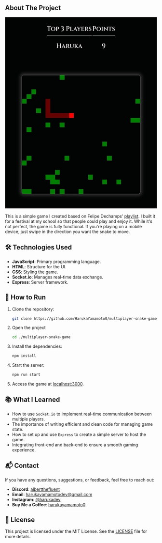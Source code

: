 ## About The Project

![Screen Shot](./images/screenshot.jpg)

This is a simple game I created based on Felipe Dechamps' [playlist](https://www.youtube.com/playlist?list=PLMdYygf53DP5SVQQrkKCVWDS0TwYLVitL). I built it for a festival at my school so that people could play and enjoy it. While it's not perfect, the game is fully functional. If you're playing on a mobile device, just swipe in the direction you want the snake to move.

## 🛠️ Technologies Used

- **JavaScript**: Primary programming language.
- **HTML**: Structure for the UI.
- **CSS**: Styling the game.
- **Socket.io**: Manages real-time data exchange.
- **Express**: Server framework.

## 🔧 How to Run

1. Clone the repository:
    ```sh
    git clone https://github.com/HarukaYamamoto0/multiplayer-snake-game.git
    ```
2. Open the project
   ```sh
   cd ./multiplayer-snake-game
   ```
3. Install the dependencies:
   ```sh
   npm install
   ```
4. Start the server:
   ```sh
   npm run start
   ```
5. Access the game at [localhost:3000](http://localhost:3000).

## 📚 What I Learned

- How to use `Socket.io` to implement real-time communication between multiple players.
- The importance of writing efficient and clean code for managing game state.
- How to set up and use `Express` to create a simple server to host the game.
- Integrating front-end and back-end to ensure a smooth gaming experience.

## 📬 Contact

If you have any questions, suggestions, or feedback, feel free to reach out:
- **Discord**: [albertthefluent](https://discord.com/users/822819247146663936)
- **Email**: [harukayamamotodev@gmail.com](mailto:harukayamamotodev@gmail.com)
- **Instagram**: [@harukadev](https://instagram.com/harukadev)
- **Buy Me a Coffee**: [harukayamamoto0](https://www.buymeacoffee.com/harukayamamoto0)

## 📝 License

This project is licensed under the MIT License. See the [LICENSE](LICENSE) file for more details.
